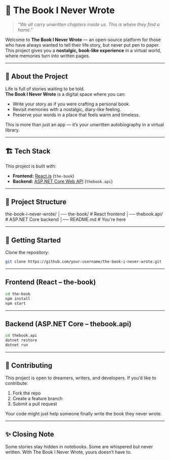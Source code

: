 # 📖 The Book I Never Wrote  

> _“We all carry unwritten chapters inside us. This is where they find a home.”_  

Welcome to **The Book I Never Wrote** — an open-source platform for those who have always wanted to tell their life story, but never put pen to paper.  
This project gives you a **nostalgic, book-like experience** in a virtual world, where memories turn into written pages.  

---

## 🌟 About the Project  

Life is full of stories waiting to be told.  
**The Book I Never Wrote** is a digital space where you can:  
- Write your story as if you were crafting a personal book.  
- Revisit memories with a nostalgic, diary-like feeling.  
- Preserve your words in a place that feels warm and timeless.  

This is more than just an app — it’s your unwritten autobiography in a virtual library.  

---

## 🏗️ Tech Stack  

This project is built with:  
- **Frontend:** [React.js](https://react.dev/) (`the-book`)  
- **Backend:** [ASP.NET Core Web API](https://learn.microsoft.com/aspnet/core) (`thebook.api`)  

---

## 📂 Project Structure  
the-book-i-never-wrote/
│── the-book/ # React frontend
│── thebook.api/ # ASP.NET Core backend
│── README.md # You're here

---

## 🚀 Getting Started  

Clone the repository:  
```bash
git clone https://github.com/your-username/the-book-i-never-wrote.git
```
---

## Frontend (React – the-book)

```bash
cd the-book
npm install
npm start
```
---

## Backend (ASP.NET Core – thebook.api)
```bash
cd thebook.api
dotnet restore
dotnet run
```

---
## 🤝 Contributing

This project is open to dreamers, writers, and developers.
If you’d like to contribute:

1. Fork the repo
2. Create a feature branch
3. Submit a pull request

Your code might just help someone finally write the book they never wrote.

---
## ✨ Closing Note
Some stories stay hidden in notebooks. Some are whispered but never written.
With The Book I Never Wrote, yours doesn’t have to.
